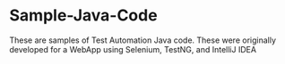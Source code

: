 # Sample-Java-Code
These are samples of Test Automation Java code.
These were originally developed for a WebApp
using Selenium, TestNG, and IntelliJ IDEA
